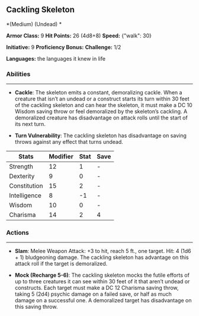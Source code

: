 ## Cackling Skeleton
*(Medium) (Undead) *

**Armor Class:** 9
**Hit Points:** 26 (4d8+8)
**Speed:** {"walk": 30}

**Initiative:** 9
**Proficiency Bonus:**
**Challenge:** 1/2

**Languages:** the languages it knew in life

### Abilities
 --- 
- **Cackle**: The skeleton emits a constant, demoralizing cackle. When a creature that isn’t an undead or a construct starts its turn within 30 feet of the cackling skeleton and can hear the skeleton, it must make a DC 10 Wisdom saving throw or feel demoralized by the skeleton’s cackling. A demoralized creature has disadvantage on attack rolls until the start of its next turn.

- **Turn Vulnerability**: The cackling skeleton has disadvantage on saving throws against any effect that turns undead.



| Stats | Modifier | Stat | Save
| ---- | ---- | ---- | ---- |
| Strength | 12 | 1 | - |
| Dexterity | 9 | 0 | - |
| Constitution | 15 | 2 | - |
| Intelligence | 8 | -1 | - |
| Wisdom | 10 | 0 | - |
| Charisma | 14 | 2 | 4 |

### Actions
 --- 
- **Slam**: Melee Weapon Attack: +3 to hit, reach 5 ft., one target. Hit: 4 (1d6 + 1) bludgeoning damage. The cackling skeleton has advantage on this attack roll if the target is demoralized.

- **Mock (Recharge 5-6)**: The cackling skeleton mocks the futile efforts of up to three creatures it can see within 30 feet of it that aren’t undead or constructs. Each target must make a DC 12 Charisma saving throw, taking 5 (2d4) psychic damage on a failed save, or half as much damage on a successful one. A demoralized target has disadvantage on this saving throw.

